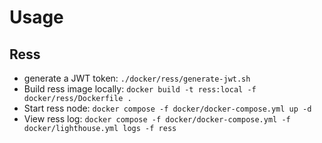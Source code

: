 # Usage

## Ress

- generate a JWT token:  `./docker/ress/generate-jwt.sh`
- Build ress image locally: `docker build -t ress:local -f docker/ress/Dockerfile .`
- Start ress node: `docker compose -f docker/docker-compose.yml up -d`
- View ress log: `docker compose -f docker/docker-compose.yml -f docker/lighthouse.yml logs -f ress`
